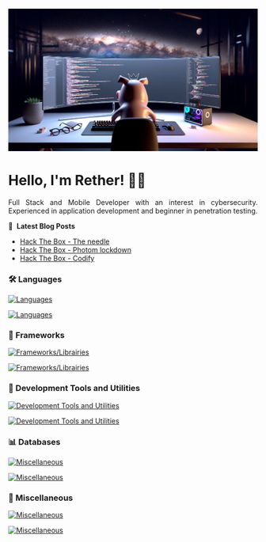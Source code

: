 ![Banner profile](./banner-profile.webp)

# Hello, I'm Rether! 👨‍💻

<p align="justify">
Full Stack and Mobile Developer with an interest in cybersecurity. Experienced in application development and beginner in penetration testing.
</p>

📕 &nbsp;**Latest Blog Posts**

<!-- BLOG-POST-LIST:START -->
- [Hack The Box - The needle](https://retherszu.github.io/posts/htb-the-needle/)
- [Hack The Box - Photom lockdown](https://retherszu.github.io/posts/htb-photom-lockdown/)
- [Hack The Box - Codify](https://retherszu.github.io/posts/htb-codify/)
<!-- BLOG-POST-LIST:END -->

<h3 align="left">🛠 Languages</h3>

[![Languages](https://skillicons.dev/icons?i=php,py,html,css,js,ts,java,cpp)](https://skillicons.dev#gh-dark-mode-only)

[![Languages](https://skillicons.dev/icons?i=php,py,html,css,js,ts,java,cpp&theme=light)](https://skillicons.dev#gh-light-mode-only)

<h3 align="left">🚀 Frameworks</h3>

[![Frameworks/Librairies](https://skillicons.dev/icons?i=symfony,react,materialui,flask,spring,tailwind)](https://skillicons.dev#gh-dark-mode-only)

[![Frameworks/Librairies](https://skillicons.dev/icons?i=symfony,react,materialui,flask,spring,tailwind&theme=light)](https://skillicons.dev#gh-light-mode-only)

<h3 align="left">🏬 Development Tools and Utilities</h3>

[![Development Tools and Utilities](https://skillicons.dev/icons?i=androidstudio,figma,git,github,gitlab,idea,phpstorm,webstorm,visualstudio,vscode,postman)](https://skillicons.dev#gh-dark-mode-only)

[![Development Tools and Utilities](https://skillicons.dev/icons?i=androidstudio,figma,git,github,gitlab,idea,phpstorm,webstorm,visualstudio,vscode,postman&theme=light)](https://skillicons.dev#gh-light-mode-only)

<h3 align="left">📊 Databases</h3>

[![Miscellaneous](https://skillicons.dev/icons?i=mongodb,mysql,postgres,sqlite)](https://skillicons.dev#gh-dark-mode-only)

[![Miscellaneous](https://skillicons.dev/icons?i=mongodb,mysql,postgres,sqlite&theme=light)](https://skillicons.dev#gh-light-mode-only)

<h3 align="left">🎰 Miscellaneous</h3>

[![Miscellaneous](https://skillicons.dev/icons?i=docker,linux,nodejs,pytorch)](https://skillicons.dev#gh-dark-mode-only)

[![Miscellaneous](https://skillicons.dev/icons?i=docker,linux,nodejs,pytorch&theme=light)](https://skillicons.dev#gh-light-mode-only)
